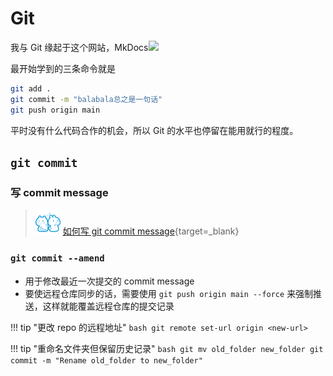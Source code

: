 # Git

我与 Git 缘起于这个网站，MkDocs![](../../images/tieba/heihei.png)

最开始学到的三条命令就是

```bash
git add .
git commit -m "balabala总之是一句话"
git push origin main
```

平时没有什么代码合作的机会，所以 Git 的水平也停留在能用就行的程度。

## `git commit`

### 写 commit message

> ![](../../images/CC98_LOGO.png) [如何写 git commit message](https://www.cc98.org/topic/6098599){target=_blank}

### `git commit --amend`

- 用于修改最近一次提交的 commit message
- 要使远程仓库同步的话，需要使用 `git push origin main --force` 来强制推送，这样就能覆盖远程仓库的提交记录

!!! tip "更改 repo 的远程地址"
    ```bash
    git remote set-url origin <new-url>
    ```

!!! tip "重命名文件夹但保留历史记录"
    ```bash
    git mv old_folder new_folder
    git commit -m "Rename old_folder to new_folder"
    ```